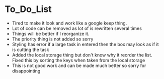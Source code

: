 # To_Do_List
- Tired to make it look and work like a google keep thing.
- Lot of code can be removed as lot of is rewritten several times
- Things will be better if I reorganize it. 
- The priority thing is not added so sorry
- Styling has error if a large task in entered then the box may look as if it is cutting the task 
- Added the local storage thing but don't know why it reorder the list. Fixed this by sorting the keys when taken from the local storage
- This is not good work and can be made much better so sorry for disappointing
